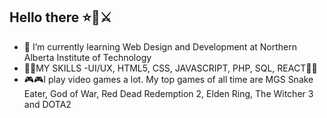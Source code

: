 ## Hello there ⭐🧔⚔️

- 🔭 I’m currently learning Web Design and Development at Northern Alberta Institute of Technology
- 🏅🏅MY SKILLS -UI/UX, HTML5, CSS, JAVASCRIPT, PHP, SQL, REACT🏅🏅
- 🎮🎮I play video games a lot. My top games of all time are MGS Snake Eater, God of War, Red Dead Redemption 2, Elden Ring, The Witcher 3 and DOTA2



<!--
**russellauron15/russellauron15** is a ✨ _special_ ✨ repository because its `README.md` (this file) appears on your GitHub profile.

Here are some ideas to get you started:

- 🔭 I’m currently working on ...
- 🌱 I’m currently learning ...
- 👯 I’m looking to collaborate on ...
- 🤔 I’m looking for help with ...
- 💬 Ask me about ...
- 📫 How to reach me: ...
- 😄 Pronouns: ...
- ⚡ Fun fact: ...
🏅
-->
